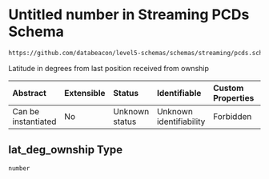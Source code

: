 # Untitled number in Streaming PCDs Schema

```txt
https://github.com/databeacon/level5-schemas/schemas/streaming/pcds.schema.json#/properties/lat_deg_ownship
```

Latitude in degrees from last position received from ownship

| Abstract            | Extensible | Status         | Identifiable            | Custom Properties | Additional Properties | Access Restrictions | Defined In                                                                        |
| :------------------ | :--------- | :------------- | :---------------------- | :---------------- | :-------------------- | :------------------ | :-------------------------------------------------------------------------------- |
| Can be instantiated | No         | Unknown status | Unknown identifiability | Forbidden         | Allowed               | none                | [pcds.schema.json\*](../../out/streaming/pcds.schema.json "open original schema") |

## lat\_deg\_ownship Type

`number`
